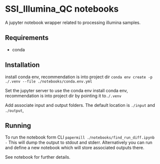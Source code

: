 # SSI_Illumina_QC notebooks

A jupyter notebook wrapper related to processing illumina samples.

## Requirements
- conda

## Installation
install conda env, recommendation is into project dir
`conda env create -p ./.venv --file ./notebooks/conda.env.yml`

Set the jupyter server to use the conda env
install conda env, recommendation is into project dir by pointing it to`./.venv`

Add associate input and output folders. The default location is `./input` and `./output`,

## Running
To run the notebook form CLI
`papermill ./notebooks/find_run_diff.ipynb -`
This will dump the output to stdout and stderr. Alternatively you can run and define a new notebook which will store associated outputs there.

See notebook for further details.